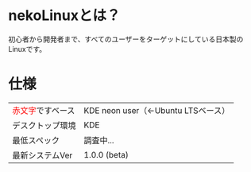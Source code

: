 <!-- <img src="https://user-images.githubusercontent.com/67790884/132131853-6d83049d-5763-4fff-9bcf-9304fd41f193.jpg"> -->
# nekoLinuxとは？
初心者から開発者まで、すべてのユーザーをターゲットにしている日本製のLinuxです。

# 仕様
|||
|-|-|
|<span style="color: red; ">赤文字</span>ですベース|KDE neon user（←Ubuntu LTSベース）|
|デスクトップ環境|KDE|
|最低スペック|調査中...|
|最新システムVer|1.0.0 (beta)|

# 
